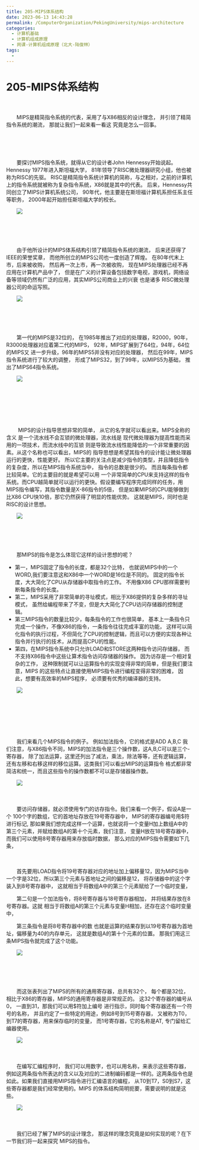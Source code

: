 ```yaml
---
title: 205-MIPS体系结构
date: 2023-06-13 14:43:28
permalink: /ComputerOrganization/PekingUniversity/mips-architecture
categories:
  - 计算机基础
  - 计算机组成原理
  - 网课-计算机组成原理（北大-陆俊林）
tags:
  - 
---
```

# 205-MIPS体系结构

　　‍

　　MIPS是精简指令系统的代表，采用了与X86相反的设计理念， 并引领了精简指令系统的潮流， 那就让我们一起来看一看这 究竟是怎么一回事。
<!-- more -->
　　‍

　　‍

　　要探讨MIPS指令系统，就得从它的设计者John Hennessy开始说起。 Hennessy 1977年进入斯坦福大学， 81年领导了RISC微处理器研究小组，他也被称为RISC的先驱。 RISC是精简指令系统计算机的简称，与之相对，之前的计算机上的指令系统就被称为复杂指令系统，X86就是其中的代表。 后来，Hennessy共同创立了MIPS计算机系统公司， 90年代，他主要是在斯坦福计算机系担任系主任等职务， 2000年起开始担任斯坦福大学的校长。 

　　![](https://image.peterjxl.com/blog/image-20220918163412-nhs0wp7.png)​

　　‍

　　‍

　　由于他所设计的MIPS体系结构引领了精简指令系统的潮流， 后来还获得了IEEE的荣誉奖章， 而他所创立的MIPS公司也一度创造了辉煌。 在80年代末上市，后来被收购， 然后再一次上市，再一次被收购， 现在MIPS处理器已经不再应用在计算机产品中了， 但是在广义的计算设备包括数字电视，游戏机，网络设备等领域仍然有广泛的应用，其实MIPS公司商业上的兴衰 也是诸多 RISC微处理器公司的命运写照。 

　　![](https://image.peterjxl.com/blog/image-20220918163452-jeszaca.png)​

　　‍

　　‍

　　第一代的MIPS是32位的， 在1985年推出了对应的处理器，R2000，90年， R3000处理器对应着第二代的MIPS， 92年，MIPS扩展到了64位，94年，64位的MIPS又 进一步升级，96年的MIPS5并没有对应的处理器， 然后在99年，MIPS指令系统进行了较大的调整， 形成了MIPS32，到了99年，以MIPS5为基础， 推出了MIPS64指令系统。

　　![](https://image.peterjxl.com/blog/image-20220918163540-3m7h4xz.png)​

　　‍

　　‍

　　‍

　　 MIPS的设计指导思想非常的简单， 从它的名字就可以看出来。MIPS全称的含义 是一个流水线不会互锁的微处理器，流水线是 现代微处理器为提高性能而采用的一项技术，而流水线中的互锁 则是导致流水线性能降低的一个非常重要的因素。从这个名称也可以看出，MIPS的 指导思想是希望其指令的设计能让微处理器运行的更快，性能更好。 所以它主要的关注点是减少指令的类型，并且降低指令的复杂度，所以在MIPS指令系统当中， 指令的总数是很少的。 而且每条指令都比较简单。它的主要目的就是希望可以用 一个非常简单的CPU来支持这样的指令系统。而CPU越简单就可以运行的更快。假设要编写程序完成同样的任务，用MIPS指令编写，其指令数量是X-86指令的5倍， 但是如果MIPS的CPU能够做到比X86 CPU快10倍，那它仍然获得了明显的性能优势。 这就是MIPS，同时也是RISC的设计思想。 

　　![](https://image.peterjxl.com/blog/image-20220918163709-mis43go.png)​

　　‍

　　‍

　　那MIPS的指令是怎么体现它这样的设计思想的呢？ 

* 第一，MIPS固定了指令的长度，都是32个比特， 也就说MIPS中的一个WORD,我们要注意这和X86中一个WORD是16位是不同的。 固定的指令长度，大大简化了CPU从存储器中取指令的工作。 不用像X86 CPU那样需要判断每条指令的长度。
* 第二，MIPS采用了非常简单的寻址模式，相比于X86提供的复杂多样的寻址模式， 虽然给编程带来了不变，但是大大简化了CPU访问存储器的控制逻辑。
* 第三MIPS指令的数量比较少，每条指令的工作也很简单， 基本上一条指令只完成一个操作，不像X86的指令，一条指令往往完成丰富的功能， 这样可以简化指令的执行过程，不但简化了CPU的控制逻辑，而且可以方便的实现各种让指令并行执行的技术，从而提高CPU的性能。
* 第四，在MIPS指令系统中只允许LOAD和STORE这两种指令访问存储器， 而不支持X86指令中这些让算术指令访问存储器的操作。 因为访存是一个相对复杂的工作， 这种限制就可以让运算指令的实现变得非常的简单，但是我们要注意，MIPS 的这些特点让直接使用MIPS指令进行编程变得非常的困难， 因此，想要有高效率的MIPS程序， 必须要有优秀的编译器的支持。

　　![](https://image.peterjxl.com/blog/image-20220918163858-n2uxoz4.png)​

　　‍

　　‍

　　‍

　　我们来看几个MIPS指令的例子。 例如加法指令，它的格式是ADD A,B,C 我们注意，与X86指令不同，MIPS的加法指令是三个操作数，这A,B,C可以是三个- 寄存器， 除了加法运算，这里还列出了减法，乘法，除法等等，还有逻辑运算， 还有左移和右移这样的移位运算。这类我们可以看出MIPS的运算指令 格式都非常简洁和统一，而且这些指令的操作数都不可以是存储器操作数。 

　　![](https://image.peterjxl.com/blog/image-20220918163935-pcspfxb.png)​

　　‍

　　要访问存储器，就必须使用专门的访存指令。我们来看一个例子，假设A是一个 100个字的数组，它的首地址存放在19号寄存器中， MIPS的寄存器编号用\$符进行标记, 那如果我们想完成这样一个运算，也就说将一个变量H加上数组A中的第三个元素，并赋给数组A的第十个元素，我们注意， 变量H放在18号寄存器中，而我们可以使用8号寄存器用来存放临时数据， 那么对应的MIPS指令需要如下几条，

　　‍

　　首先要用LOAD指令将19号寄存器对应的地址加上偏移量12，因为MIPS当中 一个字是32位，所以第三个元素与首地址之间的偏移是12， 将存储器中的这个字装入到8号寄存器中， 这就相当于将数组A中的第三个元素赋给了一个临时变量， 

　　第二句是一个加法指令，将8号寄存器与18号寄存器相加， 并将结果存放在8号寄存器。这就 相当于将数组A的第三个元素与变量H相加，还存在这个临时变量中， 

　　第三条指令是将8号寄存器中的数 也就是运算的结果存到以19号寄存器为首地址，偏移量为40的内存单元， 这就是数组A的第十个元素的位置。 那我们用这三条MIPS指令就完成了这个功能。 

　　![](https://image.peterjxl.com/blog/image-20220918164122-m5cpxkd.png)​

　　‍

　　‍

　　而这张表列出了MIPS的所有的通用寄存器，总共有32个， 每个都是32位，相比于X86的寄存器，MIPS的通用寄存器是非常规正的。 这32个寄存器的编号从0， 一直到31，那我们可以用$符加上编号 进行指示，同时每个寄存器还有一个符号的名称， 并且约定了一些特定的用途，例如8号到15号寄存器， 又被称为T0，到T7的寄存器，用来保存临时的变量， 而1号寄存器，它的名称是AT, 专门留给汇编器使用。

　　![](https://image.peterjxl.com/blog/image-20220918164215-t563pyn.png)​

　　‍

　　在编写汇编程序时， 我们可以用数字，也可以用名称，来表示这些寄存器，例如这两条指令所表达的含义以及对应的二进制编码都是一样的。这两条指令也是如此。如果我们直接用MIPS指令进行汇编语言的编程， 从T0到T7，S0到S7，这些寄存器都是我们经常使用的。MIPS 的体系结构简明扼要，需要说明的就是这些。

　　![](https://image.peterjxl.com/blog/image-20220918164253-wz8pt00.png)​

　　‍

　　我们已经了解了MIPS的设计理念， 那这样的理念究竟是如何实现的呢？在下一节我们将一起来探究 MIPS的指令。

　　‍

　　‍

　　‍
